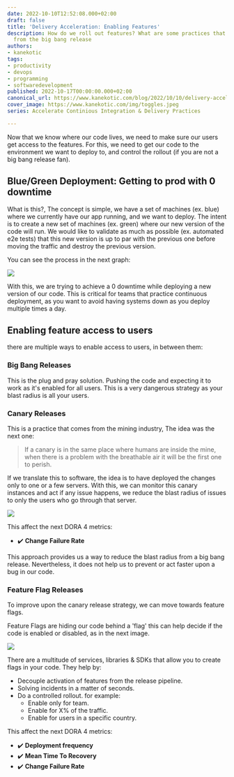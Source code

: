 ```yaml
---
date: 2022-10-10T12:52:08.000+02:00
draft: false
title: 'Delivery Acceleration: Enabling Features'
description: How do we roll out features? What are some practices that can save us
  from the big bang release
authors:
- kanekotic
tags:
- productivity
- devops
- programming
- softwaredevelopment
published: 2022-10-17T00:00:00.000+02:00
canonical_url: https://www.kanekotic.com/blog/2022/10/10/delivery-acceleration-enabling-features
cover_image: https://www.kanekotic.com/img/toggles.jpeg
series: Accelerate Continious Integration & Delivery Practices

---
```

Now that we know where our code lives, we need to make sure our users get access to the features. For this, we need to get our code to the environment we want to deploy to, and control the rollout (if you are not a big bang release fan).

## Blue/Green Deployment: Getting to prod with 0 downtime

What is this?, The concept is simple, we have a set of machines (ex. blue) where we currently have our app running, and we want to deploy. The intent is to create a new set of machines (ex. green) where our new version of the code will run. We would like to validate as much as possible (ex. automated e2e tests) that this new version is up to par with the previous one before moving the traffic and destroy the previous version.

You can see the process in the next graph:

![](https://www.kanekotic.com/img/blue_green.jpeg)

With this, we are trying to achieve a 0 downtime while deploying a new version of our code. This is critical for teams that practice continuous deployment, as you want to avoid having systems down as you deploy multiple times a day.

## Enabling feature access to users

there are multiple ways to enable access to users, in between them:

### Big Bang Releases

This is the plug and pray solution. Pushing the code and expecting it to work as it's enabled for all users. This is a very dangerous strategy as your blast radius is all your users.

### Canary Releases

This is a practice that comes from the mining industry, The idea was the next one:

> If a canary is in the same place where humans are inside the mine, when there is a problem with the breathable air it will be the first one to perish.

If we translate this to software, the idea is to have deployed the changes only to one or a few servers. With this, we can monitor this canary instances and act if any issue happens, we reduce the blast radius of issues to only the users who go through that server.

![](https://www.kanekotic.com/img/canary.jpeg)

This affect the next DORA 4 metrics:

* ✔️ **Change Failure Rate**

This approach provides us a way to reduce the blast radius from a big bang release. Nevertheless, it does not help us to prevent or act faster upon a bug in our code. 

### Feature Flag Releases

To improve upon the canary release strategy, we can move towards feature flags.

Feature Flags are hiding our code behind a 'flag' this can help decide if the code is enabled or disabled, as in the next image.

![](https://www.kanekotic.com/img/toggles.jpeg)

There are a multitude of services, libraries & SDKs that allow you to create flags in your code. They help by:

*  Decouple activation of features from the release pipeline.
* Solving incidents in a matter of seconds.
* Do a controlled rollout. for example:
  * Enable only for team.
  * Enable for X% of the traffic.
  * Enable for users in a specific country.

This affect the next DORA 4 metrics:

* ✔️ **Deployment frequency**
* ✔️ **Mean Time To Recovery**
* ✔️ **Change Failure Rate**